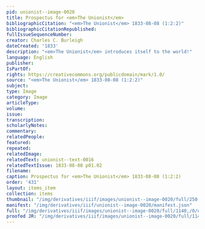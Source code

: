 ```yaml
---
pid: unionist--image-0020
title: Prospectus for <em>The Unionist</em>
bibliographicCitation: "<em>The Unionist</em> 1833-08-08 (1:2:2)"
bibliographicCitationRepublished: 
fullIssueSequenceNumber: 
creator: Charles C. Burleigh
dateCreated: '1833'
description: "<em>The Unionist</em> introduces itself to the world!"
language: English
publisher: 
IsPartOf: 
rights: https://creativecommons.org/publicdomain/mark/1.0/
source: "<em>The Unionist</em> 1833-08-08 (1:2:2)"
subject: 
type: Image
category: Image
articleType: 
volume: 
issue: 
transcription: 
scholarlyNotes: 
commentary: 
relatedPeople: 
featured: 
repeated: 
relatedImage: 
relatedText: unionist--text-0016
relatedTextIssue: 1833-08-08 p01.02
filename: 
caption: Prospectus for <em>The Unionist</em> 1833-08-08 (1:2:2)
order: '431'
layout: items_item
collection: items
thumbnail: "/img/derivatives/iiif/images/unionist--image-0020/full/250,/0/default.jpg"
manifest: "/img/derivatives/iiif/unionist--image-0020/manifest.json"
full: "/img/derivatives/iiif/images/unionist--image-0020/full/1140,/0/default.jpg"
proofed JR: "/img/derivatives/iiif/images/unionist--image-0020/full/1140,/0/default.jpg"
---
```

